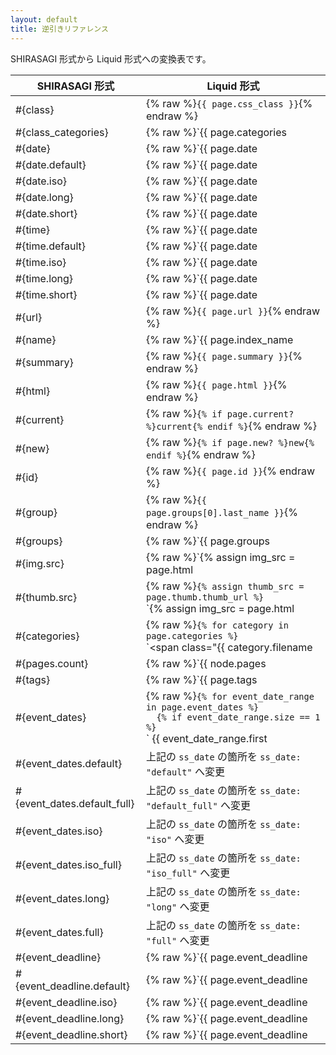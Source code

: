 ```yaml
---
layout: default
title: 逆引きリファレンス
---
```


SHIRASAGI 形式から Liquid 形式への変換表です。

| SHIRASAGI 形式       | Liquid 形式
|---------------------|--------------|
| #{class}            | {% raw %}`{{ page.css_class }}`{% endraw %} |
| #{class_categories} | {% raw %}`{{ page.categories | map: "basename" | ss_prepend: "item-" | join: " " }}`{% endraw %}
| #{date}             | {% raw %}`{{ page.date | ss_date }}`{% endraw %}
| #{date.default}     | {% raw %}`{{ page.date | ss_date: "default" }}`{% endraw %}
| #{date.iso}         | {% raw %}`{{ page.date | ss_date: "iso" }}`{% endraw %}
| #{date.long}        | {% raw %}`{{ page.date | ss_date: "long" }}`{% endraw %}
| #{date.short}       | {% raw %}`{{ page.date | ss_date: "short" }}`{% endraw %}
| #{time}             | {% raw %}`{{ page.date | ss_time }}`{% endraw %}
| #{time.default}     | {% raw %}`{{ page.date | ss_time: "default" }}`{% endraw %}
| #{time.iso}         | {% raw %}`{{ page.date | ss_time: "iso" }}`{% endraw %}
| #{time.long}        | {% raw %}`{{ page.date | ss_time: "long" }}`{% endraw %}
| #{time.short}       | {% raw %}`{{ page.date | ss_time: "short" }}`{% endraw %}
| #{url}              | {% raw %}`{{ page.url }}`{% endraw %}
| #{name}             | {% raw %}`{{ page.index_name | default: page.name }}`{% endraw %}
| #{summary}          | {% raw %}`{{ page.summary }}`{% endraw %}
| #{html}             | {% raw %}`{{ page.html }}`{% endraw %}
| #{current}          | {% raw %}`{% if page.current? %}current{% endif %}`{% endraw %}
| #{new}              | {% raw %}`{% if page.new? %}new{% endif %}`{% endraw %}
| #{id}               | {% raw %}`{{ page.id }}`{% endraw %}
| #{group}            | {% raw %}`{{ page.groups[0].last_name }}`{% endraw %}
| #{groups}           | {% raw %}`{{ page.groups | map: "last_name" | join: ", " }}`{% endraw %}
| #{img.src}          | {% raw %}`{% assign img_src = page.html | ss_img_src | expand_path: page.parent.url %}`<br />`{{ img_src | default: "/assets/img/dummy.png" }}`{% endraw %}
| #{thumb.src}        | {% raw %}`{% assign thumb_src = page.thumb.thumb_url %}`<br />`{% assign img_src = page.html | ss_img_src | expand_path: page.parent.url %}`<br />`{{ thumb_src | default: img_src | default: "/assets/img/dummy.png" }}`{% endraw %}
| #{categories}       | {% raw %}`{% for category in page.categories %}`<br/>`<span class="{{ category.filename | replace: "/", "-" }}>`<br />`  <a href="{{ category.url }}">{{ category.name }}</a>`<br />`</span>`<br />`{% endfor %}`{% endraw %}
| #{pages.count}      | {% raw %}`{{ node.pages | size }}`{% endraw %}
| #{tags}             | {% raw %}`{{ page.tags | join: " " }}`{% endraw %}
| #{event_dates}      | {% raw %}`{% for event_date_range in page.event_dates %}`<br />`  {% if event_date_range.size == 1 %}`<br />`    <time datetime="{{ event_date_range.first }}">{{ event_date_range.first | ss_date }}</time>`<br />`  {% else %}`<br />`    <time datetime="{{ event_date_range.first }}">{{ event_date_range.first | ss_date }}</time>`<br />`〜`<br />`<time datetime="{{ event_date_range.last }}">{{ event_date_range.last | ss_date }}</time>`<br />`  {% endif %}`<br />`{% endfor %}`{% endraw %}
| #{event_dates.default} | 上記の `ss_date` の箇所を `ss_date: "default"` へ変更 |
| #{event_dates.default_full} | 上記の `ss_date` の箇所を `ss_date: "default_full"` へ変更 |
| #{event_dates.iso} | 上記の `ss_date` の箇所を `ss_date: "iso"` へ変更 |
| #{event_dates.iso_full} | 上記の `ss_date` の箇所を `ss_date: "iso_full"` へ変更 |
| #{event_dates.long} | 上記の `ss_date` の箇所を `ss_date: "long"` へ変更 |
| #{event_dates.full} | 上記の `ss_date` の箇所を `ss_date: "full"` へ変更 |
| #{event_deadline}  | {% raw %}`{{ page.event_deadline | ss_date }}`{% endraw %}
| #{event_deadline.default} | {% raw %}`{{ page.event_deadline | ss_date: "default" }}`{% endraw %}
| #{event_deadline.iso} | {% raw %}`{{ page.event_deadline | ss_date: "iso" }}`{% endraw %}
| #{event_deadline.long} | {% raw %}`{{ page.event_deadline | ss_date: "long" }}`{% endraw %}
| #{event_deadline.short} | {% raw %}`{{ page.event_deadline | ss_date: "short" }}`{% endraw %}

